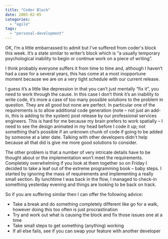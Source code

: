 ```yaml
---
title: "Coder Block"
date: 2005-02-05
categories: 
  - "agile"
tags: 
  - "personal-development"
---
```


OK, I’m a little embarrassed to admit but I've suffered from coder's block this week. It’s a state similar to writer’s block which is “a usually temporary psychological inability to begin or continue work on a piece of writing”.

I think probably everyone suffers it from time to time and, although I haven’t had a case for a several years, this has come at a most inopportune moment because we are on a very tight schedule with our current release.

I guess it’s a little like depression in that you can’t just mentally “fix it”, you need to work through the cause. In this case I don’t think it’s an inability to write code, it’s more a case of too many possible solutions to the problem in question. They are all good but none are perfect. In particular one of the requirements is to allow additional code generation (note – not just an add-in, this is adding to the system) post release by our professional services engineers. This is hard for me because my brain prefers to work spatially – I need to see the design animated in my head before I code it up; not something that’s possible if an unknown chunk of code if going to be added by someone at a later date. Talking with other developers didn't help because all that did is give me more good solutions to consider.

The other problem is that a number of very intricate details have to be thought about or the implementation won’t meet the requirements. Completely overwhelming if you look at them together so on Friday I decided to take a leaf out of the extreme programming book – baby steps. I started by ignoring the mass of requirements and implementing a really small section. By lunchtime I was back in the flow, I managed to check-in something yesterday evening and things are looking to be back on track.

So if you are suffering similar then I can offer the following advice:

- Take a break and do something completely different like go for a walk, however doing this too often is just procrastination
- Try and work out what is causing the block and fix those issues one at a time
- Take small steps to get something (anything) working
- If all else fails, see if you can swap your feature with another developer
